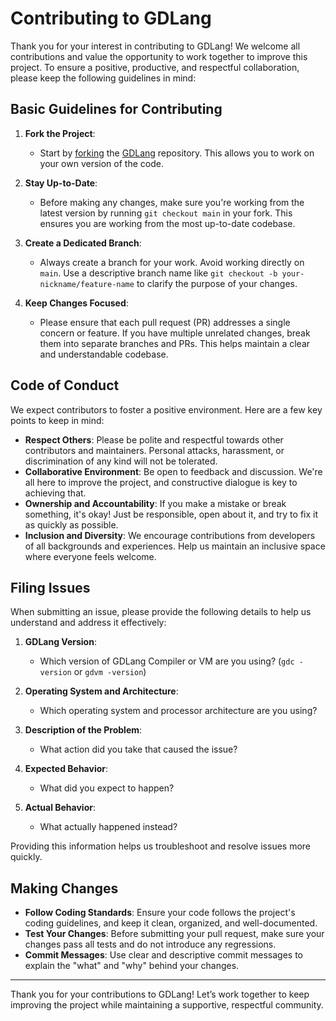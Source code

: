 # Contributing to GDLang

Thank you for your interest in contributing to GDLang! We welcome all contributions and value the opportunity to work together to improve this project. To ensure a positive, productive, and respectful collaboration, please keep the following guidelines in mind:

## Basic Guidelines for Contributing

1. **Fork the Project**:  
   - Start by [forking](https://help.github.com/articles/fork-a-repo) the [GDLang](https://github.com/jorelosorio/gdlang) repository. This allows you to work on your own version of the code.
   
2. **Stay Up-to-Date**:  
   - Before making any changes, make sure you're working from the latest version by running `git checkout main` in your fork. This ensures you are working from the most up-to-date codebase.

3. **Create a Dedicated Branch**:  
   - Always create a branch for your work. Avoid working directly on `main`. Use a descriptive branch name like `git checkout -b your-nickname/feature-name` to clarify the purpose of your changes.
   
4. **Keep Changes Focused**:  
   - Please ensure that each pull request (PR) addresses a single concern or feature. If you have multiple unrelated changes, break them into separate branches and PRs. This helps maintain a clear and understandable codebase.

## Code of Conduct

We expect contributors to foster a positive environment. Here are a few key points to keep in mind:

- **Respect Others**: Please be polite and respectful towards other contributors and maintainers. Personal attacks, harassment, or discrimination of any kind will not be tolerated.
- **Collaborative Environment**: Be open to feedback and discussion. We're all here to improve the project, and constructive dialogue is key to achieving that.
- **Ownership and Accountability**: If you make a mistake or break something, it's okay! Just be responsible, open about it, and try to fix it as quickly as possible.
- **Inclusion and Diversity**: We encourage contributions from developers of all backgrounds and experiences. Help us maintain an inclusive space where everyone feels welcome.

## Filing Issues

When submitting an issue, please provide the following details to help us understand and address it effectively:

1. **GDLang Version**:  
   - Which version of GDLang Compiler or VM are you using? (`gdc -version` or `gdvm -version`)
   
2. **Operating System and Architecture**:  
   - Which operating system and processor architecture are you using?

3. **Description of the Problem**:  
   - What action did you take that caused the issue? 

4. **Expected Behavior**:  
   - What did you expect to happen?

5. **Actual Behavior**:  
   - What actually happened instead?

Providing this information helps us troubleshoot and resolve issues more quickly.

## Making Changes

- **Follow Coding Standards**: Ensure your code follows the project's coding guidelines, and keep it clean, organized, and well-documented.
- **Test Your Changes**: Before submitting your pull request, make sure your changes pass all tests and do not introduce any regressions.
- **Commit Messages**: Use clear and descriptive commit messages to explain the "what" and "why" behind your changes.

---

Thank you for your contributions to GDLang! Let’s work together to keep improving the project while maintaining a supportive, respectful community.